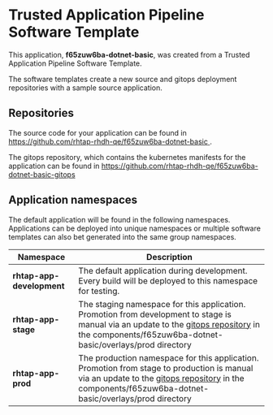 # Trusted Application Pipeline Software Template

This application, **f65zuw6ba-dotnet-basic**, was created from a Trusted Application Pipeline Software Template.

The software templates create a new source and gitops deployment repositories with a sample source application. 

## Repositories

The source code for your application can be found in [https://github.com/rhtap-rhdh-qe/f65zuw6ba-dotnet-basic ](https://github.com/rhtap-rhdh-qe/f65zuw6ba-dotnet-basic ).
 
The gitops repository, which contains the kubernetes manifests for the application can be found in 
[https://github.com/rhtap-rhdh-qe/f65zuw6ba-dotnet-basic-gitops ](https://github.com/rhtap-rhdh-qe/f65zuw6ba-dotnet-basic-gitops ) 

## Application namespaces 

The default application will be found in the following namespaces. Applications can be deployed into unique namespaces or multiple software templates can also bet generated into the same group namespaces.  

|  Namespace   |  Description   |  
| -------- | -------- |   
| **rhtap-app-development** | The default application during development. Every build will be deployed to this namespace for testing. | 
| **rhtap-app-stage** | The staging namespace for this application. Promotion from development to stage is manual via an update to the [gitops repository](https://github.com/rhtap-rhdh-qe/f65zuw6ba-dotnet-basic-gitops ) in the components/f65zuw6ba-dotnet-basic/overlays/prod directory |  
| **rhtap-app-prod** | The production namespace for this application. Promotion from stage to production is manual via an update to the [gitops repository](https://github.com/rhtap-rhdh-qe/f65zuw6ba-dotnet-basic-gitops ) in the components/f65zuw6ba-dotnet-basic/overlays/prod directory | 
